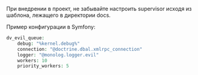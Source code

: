 При внедрении в проект, не забывайте настроить supervisor исходя из шаблона, лежащего в директории docs.

Пример конфигурации в Symfony:

```php
dv_evil_queue:
    debug: "%kernel.debug%"
    connection: "@doctrine.dbal.xmlrpc_connection"
    logger: "@monolog.logger.evil"
    workers: 10
    priority_workers: 5
```

